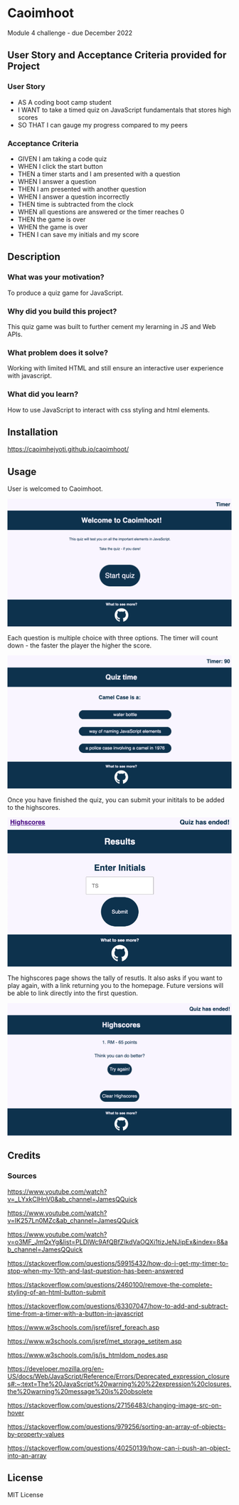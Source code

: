 # Caoimhoot
Module 4 challenge - due December 2022 

## User Story and Acceptance Criteria provided for Project

### User Story
- AS A coding boot camp student
- I WANT to take a timed quiz on JavaScript fundamentals that stores high scores
- SO THAT I can gauge my progress compared to my peers


### Acceptance Criteria
- GIVEN I am taking a code quiz
- WHEN I click the start button
- THEN a timer starts and I am presented with a question
- WHEN I answer a question
- THEN I am presented with another question
- WHEN I answer a question incorrectly
- THEN time is subtracted from the clock
- WHEN all questions are answered or the timer reaches 0
- THEN the game is over
- WHEN the game is over
- THEN I can save my initials and my score


## Description
### What was your motivation?
To produce a quiz game for JavaScript. 

### Why did you build this project?
This quiz game was built to further cement my lerarning in JS and Web APIs. 

### What problem does it solve?
Working with limited HTML and still ensure an interactive user experience with javascript.

### What did you learn?
How to use JavaScript to interact with css styling and html elements.


## Installation
https://caoimhejyoti.github.io/caoimhoot/

## Usage
User is welcomed to Caoimhoot.

![Caoimhoot landing Page screenshot](Develop/assets/img/landingPge.png)


Each question is multiple choice with three options. The timer will count down - the faster the player the higher the score.

![Caoimhe Quiz screenshot](Develop/assets/img/quiz-screenshot.png)


Once you have finished the quiz, you can submit your inititals to be added to the highscores.

![Caoimhe results page screenshot](Develop/assets/img/results-page-%20screenshot.png)


The highscores page shows the tally of resutls. It also asks if you want to play again, with a link returning you to the homepage. Future versions will be able to link directly into the first question. 

![Caoimhe highscores page screenshot](Develop/assets/img/highscore-screenshot.png)


## Credits
### Sources
https://www.youtube.com/watch?v=_LYxkClHnV0&ab_channel=JamesQQuick

https://www.youtube.com/watch?v=IK257Ln0MZc&ab_channel=JamesQQuick

https://www.youtube.com/watch?v=o3MF_JmQxYg&list=PLDlWc9AfQBfZIkdVaOQXi1tizJeNJipEx&index=8&ab_channel=JamesQQuick

https://stackoverflow.com/questions/59915432/how-do-i-get-my-timer-to-stop-when-my-10th-and-last-question-has-been-answered

https://stackoverflow.com/questions/2460100/remove-the-complete-styling-of-an-html-button-submit

https://stackoverflow.com/questions/63307047/how-to-add-and-subtract-time-from-a-timer-with-a-button-in-javascript

https://www.w3schools.com/jsref/jsref_foreach.asp

https://www.w3schools.com/jsref/met_storage_setitem.asp

https://www.w3schools.com/js/js_htmldom_nodes.asp

https://developer.mozilla.org/en-US/docs/Web/JavaScript/Reference/Errors/Deprecated_expression_closures#:~:text=The%20JavaScript%20warning%20%22expression%20closures,the%20warning%20message%20is%20obsolete

https://stackoverflow.com/questions/27156483/changing-image-src-on-hover

https://stackoverflow.com/questions/979256/sorting-an-array-of-objects-by-property-values

https://stackoverflow.com/questions/40250139/how-can-i-push-an-object-into-an-array

## License
MIT License